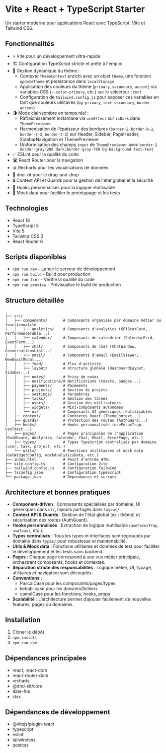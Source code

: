 # Vite + React + TypeScript Starter

Un starter moderne pour applications React avec TypeScript, Vite et Tailwind CSS.

## Fonctionnalités

- ⚡ Vite pour un développement ultra-rapide
- 🏗️ Configuration TypeScript stricte et prête à l'emploi
- 🎨 Gestion dynamique du thème :
  - Contexte `ThemeContext` enrichi avec un objet `theme`, une fonction `updateTheme` et persistance dans `localStorage`
  - Application des couleurs du thème (`primary`, `secondary`, `accent`) via variables CSS (`--color-primary`, etc.) sur le sélecteur `:root`
  - Configuration de `tailwind.config.js` pour exposer ces variables en tant que couleurs utilitaires (`bg-primary`, `text-secondary`, `border-accent`)
- 🌗 Mode clair/sombre en temps réel :
  - Rafraîchissement instantané via `useEffect` sur `isDark` dans `ThemePreviewer`
  - Harmonisation de l’épaisseur des bordures (`border-2`, `border-b-2`, `border-r-2`, `border-t-2`) sur Header, Sidebar, PageHeader, SidebarNavigation et ThemePreviewer
  - Uniformisation des champs `input` de `ThemePreviewer` avec `border-2 border-gray-200 dark:border-gray-700 bg-background text-text`
- ✅ ESLint pour la qualité du code
- 🛣️ React Router pour la navigation
- 📊 Recharts pour les visualisations de données
- 🧩 dnd-kit pour le drag-and-drop
- 🔒 Context API et Guards pour la gestion de l'état global et la sécurité
- 🧩 Hooks personnalisés pour la logique réutilisable
- 🧪 Mock data pour faciliter le prototypage et les tests

## Technologies

- React 18
- TypeScript 5
- Vite 5
- Tailwind CSS 3
- React Router 6

## Scripts disponibles

- `npm run dev` - Lance le serveur de développement
- `npm run build` - Build pour production
- `npm run lint` - Vérifie la qualité du code
- `npm run preview` - Prévisualise le build de production

## Structure détaillée

```
.
├── src/
│   ├── components/       # Composants organisés par domaine métier ou fonctionnalité
│   │   ├── analytics/    # Composants d'analytics (KPIStatCard, PerformanceTable...)
│   │   ├── calendar/     # Composants de calendrier (CalendarGrid, EventForm...)
│   │   ├── chat/         # Composants de chat (ChatWindow, ConversationsList...)
│   │   ├── email/        # Composants d'email (EmailViewer, NewEmailModal...)
│   │   ├── feed/         # Flux d'activité
│   │   ├── layout/       # Structure globale (DashboardLayout, Sidebar...)
│   │   ├── notes/        # Prise de notes
│   │   ├── notifications/# Notifications (toasts, badges...)
│   │   ├── payments/     # Paiements
│   │   ├── projects/     # Gestion de projets
│   │   ├── settings/     # Paramètres
│   │   ├── tasks/        # Gestion des tâches
│   │   ├── users/        # Gestion des utilisateurs
│   │   ├── widgets/      # Mini-composants autonomes
│   │   └── ui/           # Composants UI génériques réutilisables
│   ├── context/          # Contextes React (ThemeContext...)
│   ├── guards/           # Protection des routes (AuthGuard...)
│   ├── hooks/            # Hooks personnalisés (useFocusTrap, useToast...)
│   ├── pages/            # Pages principales de l'application (Dashboard, Analytics, Calendar, Chat, Email, ErrorPage, etc.)
│   ├── types/            # Types TypeScript centralisés par domaine (user, task, project, etc.)
│   └── utils/            # Fonctions utilitaires et mock data (GetWidgetConfig, mockAnalyticsData, etc.)
├── index.html            # Point d'entrée HTML
├── vite.config.ts        # Configuration Vite
├── tailwind.config.js    # Configuration Tailwind
├── tsconfig.json         # Configuration TypeScript
└── package.json          # Dépendances et scripts
```

## Architecture et bonnes pratiques

- **Component-driven** : Composants spécialisés par domaine, UI génériques dans `ui/`, layouts partagés dans `layout/`.
- **Context API & Guards** : Gestion de l'état global (ex : thème) et sécurisation des routes (AuthGuard).
- **Hooks personnalisés** : Extraction de logique réutilisable (`useFocusTrap`, `useToast`, etc.).
- **Types centralisés** : Tous les types et interfaces sont regroupés par domaine dans `types/` pour robustesse et maintenabilité.
- **Utils & Mock data** : Fonctions utilitaires et données de test pour faciliter le développement et les tests sans backend.
- **Pages** : Chaque page correspond à une vue métier principale, orchestrant composants, hooks et contextes.
- **Séparation stricte des responsabilités** : Logique métier, UI, typage, utilitaires et navigation sont découplés.
- **Conventions** :
  - PascalCase pour les composants/pages/types
  - kebab-case pour les dossiers/fichiers
  - camelCase pour les fonctions, hooks, props
- **Scalabilité** : L’architecture permet d’ajouter facilement de nouvelles features, pages ou domaines.

## Installation

1. Cloner le dépôt
2. `npm install`
3. `npm run dev`

## Dépendances principales

- react, react-dom
- react-router-dom
- recharts
- @dnd-kit/core
- date-fns
- clsx

## Dépendances de développement

- @vitejs/plugin-react
- typescript
- eslint
- tailwindcss
- postcss